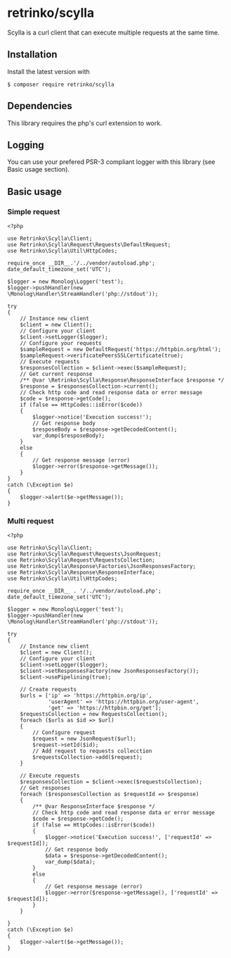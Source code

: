 # retrinko/scylla

Scylla is a curl client that can execute multiple requests at the same time.

##  Installation

Install the latest version with

    $ composer require retrinko/scylla
    
## Dependencies

This library requires the php's curl extension to work.

## Logging

You can use your prefered PSR-3 compliant logger with this library (see Basic usage section).

##  Basic usage

### Simple request

    <?php
    
    use Retrinko\Scylla\Client;
    use Retrinko\Scylla\Request\Requests\DefaultRequest;
    use Retrinko\Scylla\Util\HttpCodes;
    
    require_once __DIR__.'/../vendor/autoload.php';
    date_default_timezone_set('UTC');
    
    $logger = new Monolog\Logger('test');
    $logger->pushHandler(new \Monolog\Handler\StreamHandler('php://stdout'));
    
    try
    {
        // Instance new client
        $client = new Client();
        // Configure your client
        $client->setLogger($logger);
        // Configure your requests
        $sampleRequest = new DefaultRequest('https://httpbin.org/html');
        $sampleRequest->verificatePeersSSLCertificate(true);
        // Execute requests
        $responsesCollection = $client->exec($sampleRequest);
        // Get current response
        /** @var \Retrinko\Scylla\Response\ResponseInterface $response */
        $response = $responsesCollection->current();
        // Check http code and read response data or error message
        $code = $response->getCode();
        if (false == HttpCodes::isError($code))
        {
            $logger->notice('Execution success!');
            // Get response body
            $resposeBody = $response->getDecodedContent();
            var_dump($resposeBody);
        }
        else
        {
            // Get response message (error)
            $logger->error($response->getMessage());
        }
    }
    catch (\Exception $e)
    {
        $logger->alert($e->getMessage());
    }
    
### Multi request
    
    <?php
    
    use Retrinko\Scylla\Client;
    use Retrinko\Scylla\Request\Requests\JsonRequest;
    use Retrinko\Scylla\Request\RequestsCollection;
    use Retrinko\Scylla\Response\Factories\JsonResponsesFactory;
    use Retrinko\Scylla\Response\ResponseInterface;
    use Retrinko\Scylla\Util\HttpCodes;
    
    require_once __DIR__ . '/../vendor/autoload.php';
    date_default_timezone_set('UTC');
    
    $logger = new Monolog\Logger('test');
    $logger->pushHandler(new \Monolog\Handler\StreamHandler('php://stdout'));
    
    try
    {
        // Instance new client
        $client = new Client();
        // Configure your client
        $client->setLogger($logger);
        $client->setResponsesFactory(new JsonResponsesFactory());
        $client->usePipelining(true);
    
        // Create requests
        $urls = ['ip' => 'https://httpbin.org/ip',
                 'userAgent' => 'https://httpbin.org/user-agent',
                 'get' => 'https://httpbin.org/get'];
        $requestsCollection = new RequestsCollection();
        foreach ($urls as $id => $url)
        {
            // Configure request
            $request = new JsonRequest($url);
            $request->setId($id);
            // Add request to requests collecction
            $requestsCollection->add($request);
        }
    
        // Execute requests
        $responsesCollection = $client->exec($requestsCollection);
        // Get responses
        foreach ($responsesCollection as $requestId => $response)
        {
            /** @var ResponseInterface $response */
            // Check http code and read response data or error message
            $code = $response->getCode();
            if (false == HttpCodes::isError($code))
            {
                $logger->notice('Execution success!', ['requestId' => $requestId]);
                // Get response body
                $data = $response->getDecodedContent();
                var_dump($data);
            }
            else
            {
                // Get response message (error)
                $logger->error($response->getMessage(), ['requestId' => $requestId]);
            }
        }
    
    }
    catch (\Exception $e)
    {
        $logger->alert($e->getMessage());
    }

